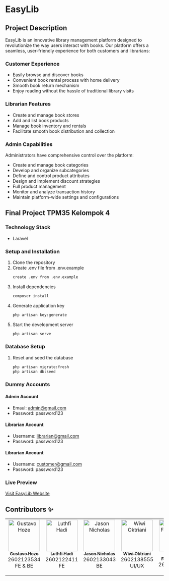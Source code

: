 # EasyLib

## Project Description

EasyLib is an innovative library management platform designed to revolutionize the way users interact with books. Our platform offers a seamless, user-friendly experience for both customers and librarians:

### Customer Experience

-   Easily browse and discover books
-   Convenient book rental process with home delivery
-   Smooth book return mechanism
-   Enjoy reading without the hassle of traditional library visits

### Librarian Features

-   Create and manage book stores
-   Add and list book products
-   Manage book inventory and rentals
-   Facilitate smooth book distribution and collection

### Admin Capabilities

Administrators have comprehensive control over the platform:

-   Create and manage book categories
-   Develop and organize subcategories
-   Define and control product attributes
-   Design and implement discount strategies
-   Full product management
-   Monitor and analyze transaction history
-   Maintain platform-wide settings and configurations

## Final Project TPM35 Kelompok 4

### Technology Stack

-   Laravel

### Setup and Installation

1. Clone the repository
2. Create .env file from .env.example
    ```bash
    create .env from .env.example
    ```
3. Install dependencies
    ```bash
    composer install
    ```
4. Generate application key
    ```bash
    php artisan key:generate
    ```
5. Start the development server
    ```bash
    php artisan serve
    ```

### Database Setup

1. Reset and seed the database
    ```bash
    php artisan migrate:fresh
    php artisan db:seed
    ```

### Dummy Accounts

#### Admin Account

-   Emaul: admin@gmail.com
-   Password: password123

#### Librarian Account

-   Username: librarian@gmail.com
-   Password: password123

#### Librarian Account

-   Username: customer@gmail.com
-   Password: password123

### Live Preview

[Visit EasyLib Website](https://easylib.vercel.app/)

## Contributors ✨

<table>
  <tbody>
    <tr>
      <td align="center" valign="top" width="14.28%">
        <a href="https://github.com/gustavohoze">
          <img src="https://avatars.githubusercontent.com/u/114294109?v=4?s=100" width="100px" alt="Gustavo Hoze" />
          <br />
          <sub><b>Gustavo Hoze</b></sub>
        </a>
        <br />2602123534
        <br />FE & BE
      </td>
      <td align="center" valign="top" width="14.28%">
        <a href="https://github.com/luthfidi">
          <img src="https://avatars.githubusercontent.com/u/114864625?v=4?s=100" width="100px" alt="Luthfi Hadi" />
          <br />
          <sub><b>Luthfi Hadi</b></sub>
        </a>
        <br />2602122411
        <br />FE
      </td>
      <td align="center" valign="top" width="14.28%">
        <a href="https://github.com/Jasonicholas">
          <img src="https://ui-avatars.com/api/?size=100&name=Jason+Nicholas" width="100px" alt="Jason Nicholas" />
          <br />
          <sub><b>Jason Nicholas</b></sub>
        </a>
        <br />2602133043
        <br />BE
      </td>
      <td align="center" valign="top" width="14.28%">
        <a href="https://github.com/wiwioktriani">
          <img src="https://avatars.githubusercontent.com/u/114148969?v=4?s=100" width="100px" alt="Wiwi Oktriani" />
          <br />
          <sub><b>Wiwi Oktriani</b></sub>
        </a>
        <br />2602138555
        <br />UI/UX
      </td>
      <td align="center" valign="top" width="14.28%">
        <a href="https://github.com/rengco">
          <img src="https://ui-avatars.com/api/?size=100&name=Yesica+Ferenlorensa" width="100px" alt="Yesica Ferenlorensa" />
          <br />
          <sub><b>Yesica Ferenlorensa</b></sub>
        </a>
        <br />2602136700
        <br />UI/UX
      </td>
    </tr>
  </tbody>
</table>
